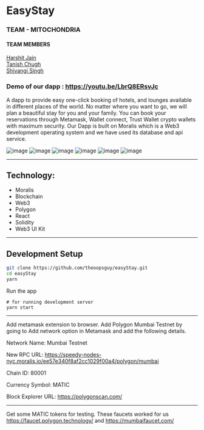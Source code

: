 # EasyStay 

### TEAM - MITOCHONDRIA 
#### TEAM MEMBERS   
[Harshit Jain](https://github.com/theoopsguy)   
[Tanish Chugh](https://github.com/tanishchugh01)  
[Shivangi Singh](https://github.com/SHIVANGISINGH1) 

### Demo of our dapp : https://youtu.be/LbrQ8ERsvJc

A dapp to provide easy one-click booking of hotels, and lounges available in different places of the world. 
No matter where you want to go, we will plan a beautiful stay for you and your family.
You can book your reservations through Metamask, Wallet connect, Trust Wallet crypto wallets with maximum security. Our Dapp is built on Moralis which is a Web3 development operating system and we have used its database and api service.

![image](https://user-images.githubusercontent.com/80265624/167296408-2971d544-8b1a-4a14-a92e-48805c96125b.png)
![image](https://user-images.githubusercontent.com/80265624/167296432-4ab5b61b-eff6-478e-af96-5ce0e3a6af32.png)
![image](https://user-images.githubusercontent.com/80265624/167296458-da6b3415-59d2-4dda-86b8-0ecbec820f9d.png)
![image](https://user-images.githubusercontent.com/80265624/167296476-dd204402-e447-455d-bbc7-b91dd2986fed.png)
![image](https://user-images.githubusercontent.com/83968619/167301267-b4659d85-5072-48ac-a8cb-11b45427f6b4.png)
![image](https://user-images.githubusercontent.com/83968619/167301350-fec0022c-3b23-4069-8079-f1a1124f9d08.png)


---

## Technology:

* Moralis
* Blockchain
* Web3
* Polygon
* React
* Solidity
* Web3 UI Kit

---

## Development Setup

```sh
git clone https://github.com/theoopsguy/easyStay.git
cd easyStay
yarn
```

Run the app

```
# for running development server
yarn start
```

---

Add metamask extension to browser. Add Polygon Mumbai Testnet by going to Add network option in Metamask and add the following details.

Network Name: Mumbai Testnet

New RPC URL: https://speedy-nodes-nyc.moralis.io/ee57e340f8af2cc1029f00a4/polygon/mumbai

Chain ID: 80001

Currency Symbol: MATIC

Block Explorer URL: https://polygonscan.com/

---

Get some MATIC tokens for testing. These faucets worked for us https://faucet.polygon.technology/ and https://mumbaifaucet.com/

